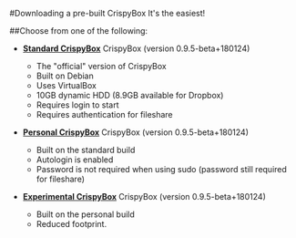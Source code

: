#Downloading a pre-built CrispyBox
It's the easiest!

##Choose from one of the following:

* [**Standard CrispyBox**](https://github.com/APrettyCoolProgram/CrispyBox/blob/master/Build_personal.md)
 CrispyBox (version 0.9.5-beta+180124)
    * The "official" version of CrispyBox
    * Built on Debian
    * Uses VirtualBox
    * 10GB dynamic HDD (8.9GB available for Dropbox)
    * Requires login to start
    * Requires authentication for fileshare

* [**Personal CrispyBox**](https://github.com/APrettyCoolProgram/CrispyBox/blob/master/Build_personal.md)
 CrispyBox (version 0.9.5-beta+180124)
    * Built on the standard build
    * Autologin is enabled
    * Password is not required when using sudo (password still required for fileshare)

* [**Experimental CrispyBox**](https://github.com/APrettyCoolProgram/CrispyBox/blob/master/Build_personal.md)
 CrispyBox (version 0.9.5-beta+180124)
    * Built on the personal build
    * Reduced footprint.
